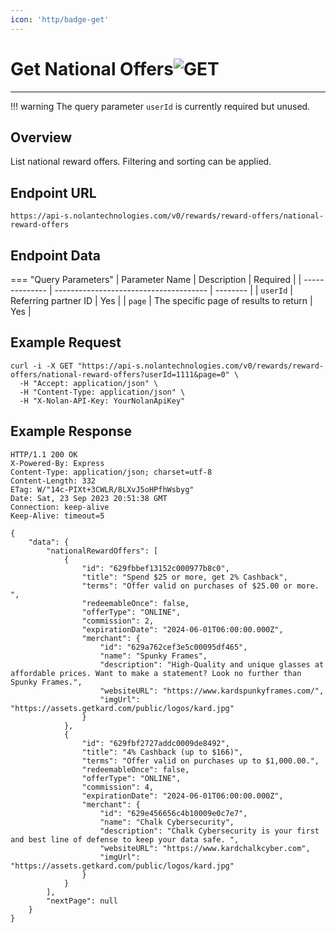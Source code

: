 ```yaml
---
icon: 'http/badge-get'
---
```


<h1 class=article-title>Get National Offers<img class="article-title-image" src="/assets/images/badge-get.svg" alt="GET"/></h1>

---

!!! warning
    The query parameter `userId` is currently required but unused.

## Overview
List national reward offers. Filtering and sorting can be applied.

## Endpoint URL
`https://api-s.nolantechnologies.com/v0/rewards/reward-offers/national-reward-offers`

## Endpoint Data
=== "Query Parameters"
    | Parameter Name | Description                            | Required |
    | -------------- | -------------------------------------- | -------- |
    | `userId`       | Referring partner ID                   | Yes      |
    | `page`         | The specific page of results to return | Yes      |

## Example Request
```text
curl -i -X GET "https://api-s.nolantechnologies.com/v0/rewards/reward-offers/national-reward-offers?userId=1111&page=0" \
  -H "Accept: application/json" \
  -H "Content-Type: application/json" \
  -H "X-Nolan-API-Key: YourNolanApiKey" 
```

## Example Response
```text
HTTP/1.1 200 OK
X-Powered-By: Express
Content-Type: application/json; charset=utf-8
Content-Length: 332
ETag: W/"14c-PIXt+3CWLR/8LXvJ5oHPfhWsbyg"
Date: Sat, 23 Sep 2023 20:51:38 GMT
Connection: keep-alive
Keep-Alive: timeout=5

{
    "data": {
        "nationalRewardOffers": [
            {
                "id": "629fbbef13152c000977b8c0",
                "title": "Spend $25 or more, get 2% Cashback",
                "terms": "Offer valid on purchases of $25.00 or more. ",
                "redeemableOnce": false,
                "offerType": "ONLINE",
                "commission": 2,
                "expirationDate": "2024-06-01T06:00:00.000Z",
                "merchant": {
                    "id": "629a762cef3e5c00095df465",
                    "name": "Spunky Frames",
                    "description": "High-Quality and unique glasses at affordable prices. Want to make a statement? Look no further than Spunky Frames.",
                    "websiteURL": "https://www.kardspunkyframes.com/",
                    "imgUrl": "https://assets.getkard.com/public/logos/kard.jpg"
                }
            },
            {
                "id": "629fbf2727addc0009de8492",
                "title": "4% Cashback (up to $166)",
                "terms": "Offer valid on purchases up to $1,000.00.",
                "redeemableOnce": false,
                "offerType": "ONLINE",
                "commission": 4,
                "expirationDate": "2024-06-01T06:00:00.000Z",
                "merchant": {
                    "id": "629e456656c4b10009e0c7e7",
                    "name": "Chalk Cybersecurity",
                    "description": "Chalk Cybersecurity is your first and best line of defense to keep your data safe. ",
                    "websiteURL": "https://www.kardchalkcyber.com",
                    "imgUrl": "https://assets.getkard.com/public/logos/kard.jpg"
                }
            }
        ],
        "nextPage": null
    }
}
```